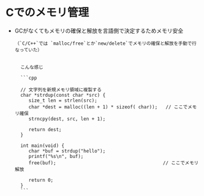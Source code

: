 # Cでのメモリ管理
- GCがなくてもメモリの確保と解放を言語側で決定するためメモリ安全
      
      （`C/C++`では `malloc/free`とか`new/delete`でメモリの確保と解放を手動で行なっていた）
        
        
        こんな感じ
        
        ```cpp

        // 文字列を新規メモリ領域に複製する
        char *strdup(const char *src) { 
           size_t len = strlen(src); 
           char *dest = malloc((len + 1) * sizeof( char));   // ここでメモリ確保
           strncpy(dest, src, len + 1); 
        
           return dest; 
        } 
        
        int main(void) { 
           char *buf = strdup("hello"); 
           printf("%s\n", buf);
           free(buf);                                       // ここでメモリ解放
        
           return 0;
        }
        ```